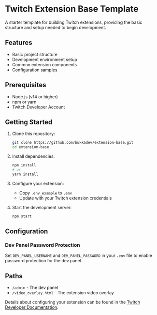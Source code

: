 # Twitch Extension Base Template

A starter template for building Twitch extensions, providing the basic structure and setup needed to begin development.

## Features

- Basic project structure
- Development environment setup
- Common extension components
- Configuration samples

## Prerequisites

- Node.js (v14 or higher)
- npm or yarn
- Twitch Developer Account

## Getting Started

1. Clone this repository:
   ```bash
   git clone https://github.com/bukkadev/extension-base.git
   cd extension-base
   ```

2. Install dependencies:
   ```bash
   npm install
   # or
   yarn install
   ```

3. Configure your extension:
   - Copy `.env_example` to `.env`
   - Update with your Twitch extension credentials

4. Start the development server:
   ```bash
   npm start
   ```


## Configuration

### Dev Panel Password Protection

Set `DEV_PANEL_USERNAME` and `DEV_PANEL_PASSWORD` in your `.env` file to enable password protection for the dev panel.


## Paths

- `/admin` - The dev panel
- `/video_overlay.html` - The extension video overlay

Details about configuring your extension can be found in the [Twitch Developer Documentation](https://dev.twitch.tv/docs/extensions/).


